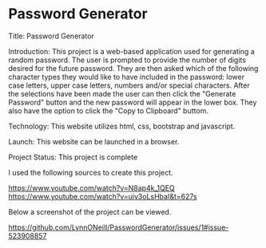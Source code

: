 # Password Generator
Title: Password Generator

Introduction: This project is a web-based application used for generating a random password.  The user is prompted to provide the number of digits desired for the future password.  They are then asked which of the following character types they would like to have included in the password: lower case letters, upper case letters, numbers and/or special characters.  After the selections have been made the user can then click the "Generate Password" button and the new password will appear in the lower box.  They also have the option to click the "Copy to Clipboard" buttom.

Technology: This website utilizes html, css, bootstrap and javascript.

Launch: This website can be launched in a browser.

Project Status: This project is complete

I used the following sources to create this project.

https://www.youtube.com/watch?v=N8ap4k_1QEQ
https://www.youtube.com/watch?v=uiv3oLsHbaI&t=627s

Below a screenshot of the project can be viewed.

https://github.com/LynnONeill/PasswordGenerator/issues/1#issue-523908857
